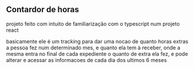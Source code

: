 ## Contardor de horas

projeto feito com intuito de familiarização com o typescript num projeto react 

basicamente ele é um tracking para dar uma nocao de quanto horas extras a pessoa fez num determinado mes, e quanto ela tem à receber, onde a mesma entra no final de cada expediente o quanto de extra ela fez, e pode alterar e acessar as informacoes de cada dia dos ultimos 6 meses